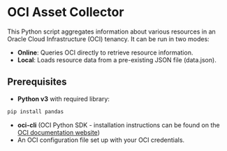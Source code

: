 # OCI Asset Collector
This Python script aggregates information about various resources in an Oracle Cloud Infrastructure (OCI) tenancy. It can be run in two modes:

* **Online**: Queries OCI directly to retrieve resource information.
* **Local**: Loads resource data from a pre-existing JSON file (data.json).

## Prerequisites
* **Python v3** with required library:
```bash
pip install pandas
```
* **oci-cli** (OCI Python SDK - installation instructions can be found on the [OCI documentation website][oci-doc])
* An OCI configuration file set up with your OCI credentials.

[oci-doc]: <https://docs.oracle.com/en-us/iaas/Content/API/SDKDocs/cliinstall.htm>
